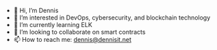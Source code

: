 - 👋 Hi, I’m Dennis
- 👀 I’m interested in DevOps, cybersecurity, and blockchain technology
- 🌱 I’m currently learning ELK
- 💞️ I’m looking to collaborate on smart contracts
- 📫 How to reach me: dennis@dennisit.net

<!---
dennis-it-net/dennis-it-net is a ✨ special ✨ repository because its `README.md` (this file) appears on your GitHub profile.
You can click the Preview link to take a look at your changes.
--->
